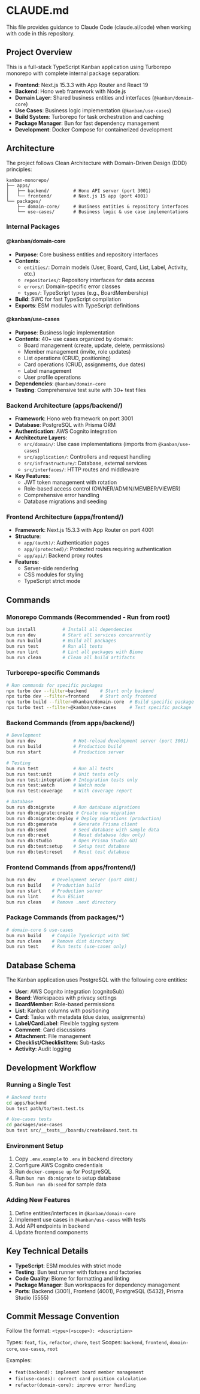 # CLAUDE.md

This file provides guidance to Claude Code (claude.ai/code) when working with code in this repository.

## Project Overview

This is a full-stack TypeScript Kanban application using Turborepo monorepo with complete internal package separation:
- **Frontend**: Next.js 15.3.3 with App Router and React 19
- **Backend**: Hono web framework with Node.js
- **Domain Layer**: Shared business entities and interfaces (`@kanban/domain-core`)
- **Use Cases**: Business logic implementation (`@kanban/use-cases`)
- **Build System**: Turborepo for task orchestration and caching
- **Package Manager**: Bun for fast dependency management
- **Development**: Docker Compose for containerized development

## Architecture

The project follows Clean Architecture with Domain-Driven Design (DDD) principles:

```
kanban-monorepo/
├── apps/
│   ├── backend/         # Hono API server (port 3001)
│   └── frontend/        # Next.js 15 app (port 4001)
└── packages/
    ├── domain-core/     # Business entities & repository interfaces
    └── use-cases/       # Business logic & use case implementations
```

### Internal Packages

#### @kanban/domain-core
- **Purpose**: Core business entities and repository interfaces
- **Contents**:
  - `entities/`: Domain models (User, Board, Card, List, Label, Activity, etc.)
  - `repositories/`: Repository interfaces for data access
  - `errors/`: Domain-specific error classes
  - `types/`: TypeScript types (e.g., BoardMembership)
- **Build**: SWC for fast TypeScript compilation
- **Exports**: ESM modules with TypeScript definitions

#### @kanban/use-cases
- **Purpose**: Business logic implementation
- **Contents**: 40+ use cases organized by domain:
  - Board management (create, update, delete, permissions)
  - Member management (invite, role updates)
  - List operations (CRUD, positioning)
  - Card operations (CRUD, assignments, due dates)
  - Label management
  - User profile operations
- **Dependencies**: `@kanban/domain-core`
- **Testing**: Comprehensive test suite with 30+ test files

### Backend Architecture (apps/backend/)
- **Framework**: Hono web framework on port 3001
- **Database**: PostgreSQL with Prisma ORM
- **Authentication**: AWS Cognito integration
- **Architecture Layers**:
  - `src/domain/`: Use case implementations (imports from `@kanban/use-cases`)
  - `src/application/`: Controllers and request handling
  - `src/infrastructure/`: Database, external services
  - `src/interfaces/`: HTTP routes and middleware
- **Key Features**:
  - JWT token management with rotation
  - Role-based access control (OWNER/ADMIN/MEMBER/VIEWER)
  - Comprehensive error handling
  - Database migrations and seeding

### Frontend Architecture (apps/frontend/)
- **Framework**: Next.js 15.3.3 with App Router on port 4001
- **Structure**:
  - `app/(auth)/`: Authentication pages
  - `app/(protected)/`: Protected routes requiring authentication
  - `app/api/`: Backend proxy routes
- **Features**:
  - Server-side rendering
  - CSS modules for styling
  - TypeScript strict mode

## Commands

### Monorepo Commands (Recommended - Run from root)
```bash
bun install          # Install all dependencies
bun run dev          # Start all services concurrently
bun run build        # Build all packages
bun run test         # Run all tests
bun run lint         # Lint all packages with Biome
bun run clean        # Clean all build artifacts
```

### Turborepo-specific Commands
```bash
# Run commands for specific packages
npx turbo dev --filter=backend     # Start only backend
npx turbo dev --filter=frontend    # Start only frontend
npx turbo build --filter=@kanban/domain-core  # Build specific package
npx turbo test --filter=@kanban/use-cases     # Test specific package
```

### Backend Commands (from apps/backend/)
```bash
# Development
bun run dev              # Hot-reload development server (port 3001)
bun run build            # Production build
bun run start            # Production server

# Testing
bun run test             # Run all tests
bun run test:unit        # Unit tests only
bun run test:integration # Integration tests only
bun run test:watch       # Watch mode
bun run test:coverage    # With coverage report

# Database
bun run db:migrate       # Run database migrations
bun run db:migrate:create # Create new migration
bun run db:migrate:deploy # Deploy migrations (production)
bun run db:generate      # Generate Prisma client
bun run db:seed          # Seed database with sample data
bun run db:reset         # Reset database (dev only)
bun run db:studio        # Open Prisma Studio GUI
bun run db:test:setup    # Setup test database
bun run db:test:reset    # Reset test database
```

### Frontend Commands (from apps/frontend/)
```bash
bun run dev      # Development server (port 4001)
bun run build    # Production build
bun run start    # Production server
bun run lint     # Run ESLint
bun run clean    # Remove .next directory
```

### Package Commands (from packages/*)
```bash
# domain-core & use-cases
bun run build    # Compile TypeScript with SWC
bun run clean    # Remove dist directory
bun run test     # Run tests (use-cases only)
```

## Database Schema

The Kanban application uses PostgreSQL with the following core entities:
- **User**: AWS Cognito integration (cognitoSub)
- **Board**: Workspaces with privacy settings
- **BoardMember**: Role-based permissions
- **List**: Kanban columns with positioning
- **Card**: Tasks with metadata (due dates, assignments)
- **Label/CardLabel**: Flexible tagging system
- **Comment**: Card discussions
- **Attachment**: File management
- **Checklist/ChecklistItem**: Sub-tasks
- **Activity**: Audit logging

## Development Workflow

### Running a Single Test
```bash
# Backend tests
cd apps/backend
bun test path/to/test.test.ts

# Use-cases tests
cd packages/use-cases
bun test src/__tests__/boards/createBoard.test.ts
```

### Environment Setup
1. Copy `.env.example` to `.env` in backend directory
2. Configure AWS Cognito credentials
3. Run `docker-compose up` for PostgreSQL
4. Run `bun run db:migrate` to setup database
5. Run `bun run db:seed` for sample data

### Adding New Features
1. Define entities/interfaces in `@kanban/domain-core`
2. Implement use cases in `@kanban/use-cases` with tests
3. Add API endpoints in backend
4. Update frontend components

## Key Technical Details

- **TypeScript**: ESM modules with strict mode
- **Testing**: Bun test runner with fixtures and factories
- **Code Quality**: Biome for formatting and linting
- **Package Manager**: Bun workspaces for dependency management
- **Ports**: Backend (3001), Frontend (4001), PostgreSQL (5432), Prisma Studio (5555)

## Commit Message Convention

Follow the format: `<type>(<scope>): <description>`

Types: `feat`, `fix`, `refactor`, `chore`, `test`
Scopes: `backend`, `frontend`, `domain-core`, `use-cases`, `root`

Examples:
- `feat(backend): implement board member management`
- `fix(use-cases): correct card position calculation`
- `refactor(domain-core): improve error handling`